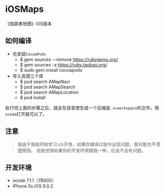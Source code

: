 # iOSMaps
《指路者地图》iOS版本

## 如何编译
- 先安装`CocoaPods`
  - $ gem sources --remove https://rubygems.org/
  - $ gem sources -a https://ruby.taobao.org/
  - $ sudo gem install cocoapods
- 导入高德三个库
  - $ pod search AMapNavi
  - $ pod search AMapSearch
  - $ pod search AMapLocation
  - $ pod install

执行完上面的步骤之后，就会在目录想生成一个后缀是`.xcworkspace`的文件。用`xcode`打开就可以了。

## 注意
> 我由于我刚开始学习`iOS`开发，如果你编译过程中出现问题，我可能也不清楚原因。
> 但我觉得如果你的开发环境跟我一样，应该不会有问题。

## 开发环境
- xcode 7.1.1（7B005）
- iPhone 5s iOS 9.0.2
